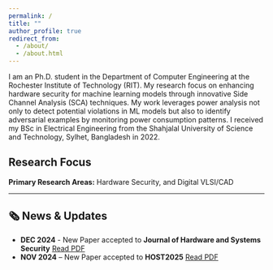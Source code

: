 ```yaml
---
permalink: /
title: ""
author_profile: true
redirect_from: 
  - /about/
  - /about.html
---
```


I am an Ph.D. student in the Department of Computer Engineering at the Rochester Institute of Technology (RIT). My research focus on enhancing hardware security for machine learning models through innovative Side Channel Analysis (SCA) techniques. My work leverages power analysis not only to detect potential violations in ML models but also to identify adversarial examples by monitoring power consumption patterns. I received my BSc in Electrical Engineering from the Shahjalal University of Science and Technology, Sylhet, Bangladesh in 2022.  

Research Focus
------

<b> Primary Research Areas:</b> Hardware Security, and Digital VLSI/CAD <br/>

------
## 🗞️ News & Updates

- **DEC 2024** - New Paper accepted to **Journal of Hardware and Systems Security** [Read PDF](https://robi-paul.github.io/files/adjoining_gate_jhass.pdf)
- **NOV 2024** – New Paper accepted to **HOST2025** [Read PDF](https://robi-paul.github.io/files/michscan_host.pdf)
